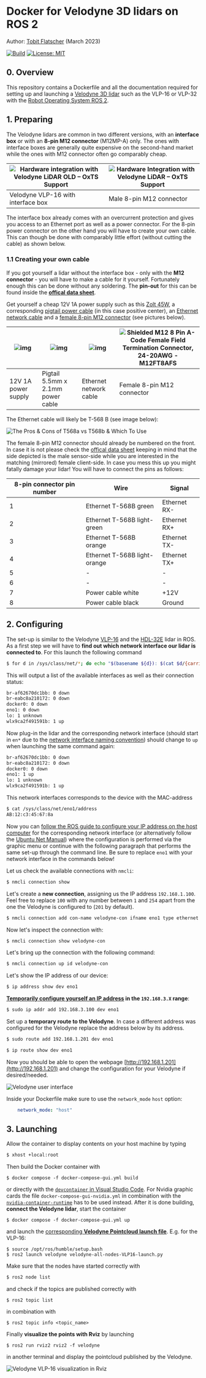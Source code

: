 # Docker for Velodyne 3D lidars on ROS 2

Author: [Tobit Flatscher](https://github.com/2b-t) (March 2023)

[![Build](https://github.com/2b-t/velodyne-ros2-docker/actions/workflows/build.yml/badge.svg)](https://github.com/2b-t/velodyne-ros2-docker/actions/workflows/build.yml) [![License: MIT](https://img.shields.io/badge/License-MIT-yellow.svg)](https://opensource.org/licenses/MIT)



## 0. Overview
This repository contains a Dockerfile and all the documentation required for setting up and launching a [Velodyne 3D lidar](https://velodynelidar.com/surround-lidar/) such as the VLP-16 or VLP-32 with the [Robot Operating System ROS 2](https://docs.ros.org/en/humble/index.html).

## 1. Preparing

The Velodyne lidars are common in two different versions, with an **interface box** or with an **8-pin M12 connector** (M12MP-A) only. The ones with interface boxes are generally quite expensive on the second-hand market while the ones with M12 connector often go comparably cheap.

| ![Hardware integration with Velodyne LiDAR OLD – OxTS Support](https://support.oxts.com/hc/article_attachments/115006706969/mceclip0.png) | ![Hardware Integration with Velodyne LiDAR – OxTS Support](https://support.oxts.com/hc/article_attachments/360017839699/mceclip0.png) |
| ------------------------------------------------------------ | ------------------------------------------------------------ |
| Velodyne VLP-16 with interface box                           | Male 8-pin M12 connector                                     |

The interface box already comes with an overcurrent protection and gives you access to an Ethernet port as well as a power connector. For the 8-pin power connector on the other hand you will have to create your own cable. This can though be done with comparably little effort (without cutting the cable) as shown below.

### 1.1 Creating your own cable

If you got yourself a lidar without the interface box - only with the **M12 connector** - you will have to make a cable for it yourself. Fortunately enough this can be done without any soldering. The **pin-out** for this can be found inside the [**offical data sheet**](https://pdf.directindustry.com/pdf/velodynelidar/vlp-16-datasheets/182407-676097.html).

Get yourself a cheap 12V 1A power supply such as this [Zolt 45W](https://www.amazon.co.uk/dp/B08NBWHKGG?psc=1&ref=ppx_yo2ov_dt_b_product_details), a corresponding [pigtail power cable](https://www.amazon.co.uk/dp/B08JKQ3PF9?psc=1&ref=ppx_yo2ov_dt_b_product_details) (in this case positive center), an [Ethernet network cable](https://www.amazon.co.uk/gp/product/B00DZJNO4M/ref=ox_sc_saved_image_1?smid=A3GL1BA201XJVN&psc=1) and a [female 8-pin M12 connector](https://www.aliexpress.com/item/32839854023.html) (see pictures below).

| ![img](https://m.media-amazon.com/images/W/IMAGERENDERING_521856-T1/images/I/51V3jPySIAS._AC_SL1000_.jpg) | ![img](https://m.media-amazon.com/images/W/IMAGERENDERING_521856-T1/images/I/51ebxDprQTL._AC_SL1100_.jpg) | ![img](https://m.media-amazon.com/images/W/IMAGERENDERING_521856-T1/images/I/61ZVtKwRxhL._SL1500_.jpg) | ![Shielded M12 8 Pin A-Code Female Field Termination Connector, 24-20AWG -  M12FT8AFS](https://www.l-com.com/Content/Images/Product/Medium/M12FT8AFS_250x250_View1.jpg) |
| ------------------------------------------------------------ | ------------------------------------------------------------ | ------------------------------------------------------------ | ------------------------------------------------------------ |
| 12V 1A power supply                                          | Pigtail 5.5mm x 2.1mm power cable                            | Ethernet network cable                                       | Female 8-pin M12 connector                                   |

The Ethernet cable will likely be T-568 B (see image below):

![The Pros & Cons of T568a vs T568b & Which To Use](https://cdn.shopify.com/s/files/1/0014/6404/1539/files/568a-vs-568b-chart_1024x1024.png?v=1567709877)

The female 8-pin M12 connector should already be numbered on the front. In case it is not please check the [offical data sheet](https://pdf.directindustry.com/pdf/velodynelidar/vlp-16-datasheets/182407-676097.html) keeping in mind that the side depicted is the male sensor-side while you are interested in the matching (mirrored) female client-side. In case you mess this up you might fatally damage your lidar! You will have to connect the pins as follows:

| 8-pin connector pin number | Wire                         | Signal       |
| -------------------------- | ---------------------------- | ------------ |
| 1                          | Ethernet T-568B green        | Ethernet RX- |
| 2                          | Ethernet T-568B light-green  | Ethernet RX+ |
| 3                          | Ethernet T-568B orange       | Ethernet TX- |
| 4                          | Ethernet T-568B light-orange | Ethernet TX+ |
| 5                          | -                            | -            |
| 6                          | -                            | -            |
| 7                          | Power cable white            | +12V         |
| 8                          | Power cable black            | Ground       |

## 2. Configuring
The set-up is similar to the Velodyne [VLP-16](http://wiki.ros.org/velodyne/Tutorials/Getting%20Started%20with%20the%20Velodyne%20VLP16) and the [HDL-32E](http://wiki.ros.org/velodyne/Tutorials/Getting%20Started%20with%20the%20HDL-32E) lidar in ROS. As a first step we will have to **find out which network interface our lidar is connected to**. For this launch the following command 

```bash
$ for d in /sys/class/net/*; do echo "$(basename ${d}): $(cat $d/{carrier,operstate} | tr '\n' ' ')"; done
```

This will output a list of the available interfaces as well as their connection status:

```bash
br-af62670dc1bb: 0 down 
br-eabc8a210172: 0 down 
docker0: 0 down 
eno1: 0 down 
lo: 1 unknown 
wlx9ca2f491591b: 1 up 
```

Now plug-in the lidar and the corresponding network interface (should start in `en*` due to the [network interface naming convention](https://man7.org/linux/man-pages/man7/systemd.net-naming-scheme.7.html)) should change to `up` when launching the same command again:

```bash
br-af62670dc1bb: 0 down 
br-eabc8a210172: 0 down 
docker0: 0 down 
eno1: 1 up 
lo: 1 unknown 
wlx9ca2f491591b: 1 up 
```

This network interfaces corresponds to the device with the MAC-address

```bash
$ cat /sys/class/net/eno1/address
AB:12:c3:45:67:8a
```

Now you can [follow the ROS guide to configure your IP address on the host computer](http://wiki.ros.org/velodyne/Tutorials/Getting%20Started%20with%20the%20Velodyne%20VLP16#Configure_your_computer.2BIBk-s_IP_address_through_the_Gnome_interface) for the corresponding network interface (or alternatively follow the [Ubuntu Net Manual](https://help.ubuntu.com/stable/ubuntu-help/net-manual.html.en)) where the configuration is performed via the graphic menu or continue with the following paragraph that performs the same set-up through the command line. Be sure to replace `eno1` with your network interface in the commands below!

Let us check the available connections with `nmcli`:

```bash
$ nmcli connection show
```

Let's create a **new connection**, assigning us the IP address `192.168.1.100`. Feel free to replace `100` with any number between `1` and `254` apart from the one the Velodyne is configured to (`201` by default).

```bash
$ nmcli connection add con-name velodyne-con ifname eno1 type ethernet ip4 192.168.1.100/24
```

Now let's inspect the connection with:

```bash
$ nmcli connection show velodyne-con
```

Let's bring up the connection with the following command:

```bash
$ nmcli connection up id velodyne-con
```

Let's show the IP address of our device:

```bash
$ ip address show dev eno1
```

**[Temporarily configure yourself an IP address](https://ubuntu.com/server/docs/network-configuration) in the `192.168.3.X` range**:

```bash
$ sudo ip addr add 192.168.3.100 dev eno1
```

Set up a **temporary route to the Velodyne**. In case a different address was configured for the Velodyne replace the address below by its address.

```bash
$ sudo route add 192.168.1.201 dev eno1
```

```bash
$ ip route show dev eno1
```

Now you should be able to open the webpage [http://192.168.1.201](http://192.168.1.201) and change the configuration for your Velodyne if desired/needed.

![Velodyne user interface](./media/velodyne-user-interface.png)

Inside your Dockerfile make sure to use the `network_mode` `host` option:

```yaml
    network_mode: "host"
```

## 3. Launching
Allow the container to display contents on your host machine by typing

```bash
$ xhost +local:root
```

Then build the Docker container with

```shell
$ docker compose -f docker-compose-gui.yml build
```
or directly with the [`devcontainer` in Visual Studio Code](https://code.visualstudio.com/docs/devcontainers/containers). For Nvidia graphic cards the file `docker-compose-gui-nvidia.yml` in combination with the [`nvidia-container-runtime`](https://nvidia.github.io/nvidia-container-runtime/) has to be used instead.
After it is done building, **connect the Velodyne lidar**, start the container

```shell
$ docker compose -f docker-compose-gui.yml up
```
and launch the [corresponding **Velodyne Pointcloud launch file**](https://github.com/ros-drivers/velodyne/tree/ros2/velodyne/launch). E.g. for the VLP-16:
```shell
$ source /opt/ros/humble/setup.bash
$ ros2 launch velodyne velodyne-all-nodes-VLP16-launch.py
```
Make sure that the nodes have started correctly with

```bash
$ ros2 node list
```

and check if the topics are published correctly with

```shell
$ ros2 topic list
```
in combination with

```shell
$ ros2 topic info <topic_name>
```

Finally **visualize the points with Rviz** by launching

```shell
$ ros2 run rviz2 rviz2 -f velodyne
```
in another terminal and display the pointcloud published by the Velodyne.

![Velodyne VLP-16 visualization in Rviz](./media/velodyne-rviz2.png)

